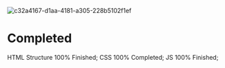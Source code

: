 ![c32a4167-d1aa-4181-a305-228b5102f1ef](https://user-images.githubusercontent.com/83568294/131530901-a2a1bc45-d0c7-4efc-bc1d-01b01b5e1947.jpg)


# Completed
HTML Structure 100% Finished;
CSS 100% Completed;
JS 100% Finished;
